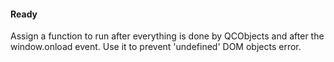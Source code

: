 #### Ready
Assign a function to run after everything is done by QCObjects and after the window.onload event. Use it to prevent 'undefined' DOM objects error.
